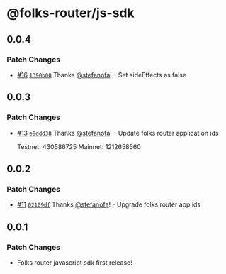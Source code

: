 # @folks-router/js-sdk

## 0.0.4

### Patch Changes

- [#16](https://github.com/Folks-Finance/folks-router/pull/16) [`1390b00`](https://github.com/Folks-Finance/folks-router/commit/1390b00c8d1b048cffaf35d005c9926857af9798) Thanks [@stefanofa](https://github.com/stefanofa)! - Set sideEffects as false

## 0.0.3

### Patch Changes

- [#13](https://github.com/Folks-Finance/folks-router/pull/13) [`e8ddd38`](https://github.com/Folks-Finance/folks-router/commit/e8ddd38bdad21e3845c003ba84098464db53fe9a) Thanks [@stefanofa](https://github.com/stefanofa)! - Update folks router application ids

  Testnet: 430586725
  Mainnet: 1212658560

## 0.0.2

### Patch Changes

- [#11](https://github.com/Folks-Finance/folks-router/pull/11) [`02109df`](https://github.com/Folks-Finance/folks-router/commit/02109dfd5fe3a4445310ccd6f34d7c43f4465a28) Thanks [@stefanofa](https://github.com/stefanofa)! - Upgrade folks router app ids

## 0.0.1

### Patch Changes

- Folks router javascript sdk first release!
